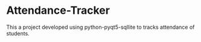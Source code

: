 # Attendance-Tracker
This a project developed using python-pyqt5-sqllite to tracks attendance of students.
